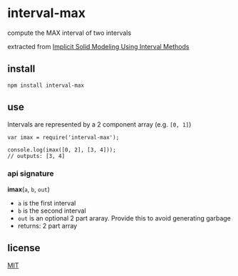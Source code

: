 # interval-max

compute the MAX interval of two intervals

extracted from [Implicit Solid Modeling Using Interval Methods](https://github.com/tmpvar/interval-min/files/76491/Implicit.Solid.Modeling.Using.Interval.Methods.pdf)

## install

`npm install interval-max`

## use

Intervals are represented by a 2 component array (e.g. `[0, 1]`)

```javacript
var imax = require('interval-max');

console.log(imax([0, 2], [3, 4]));
// outputs: [3, 4]
```

### api signature

__imax__(`a`, `b`, `out`)

* `a` is the first interval
* `b` is the second interval
* `out` is an optional 2 part araray. Provide this to avoid generating garbage
* returns: 2 part array


## license

[MIT](LICENSE.txt)
